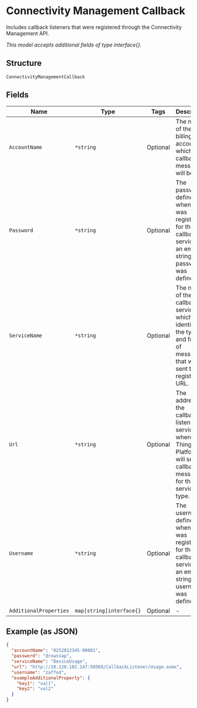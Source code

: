 
# Connectivity Management Callback

Includes callback listeners that were registered through the Connectivity Management API.

*This model accepts additional fields of type interface{}.*

## Structure

`ConnectivityManagementCallback`

## Fields

| Name | Type | Tags | Description |
|  --- | --- | --- | --- |
| `AccountName` | `*string` | Optional | The name of the billing account for which callback messages will be sent. |
| `Password` | `*string` | Optional | The password defined when a URL was registered for the callback service, or an empty string if no password was defined. |
| `ServiceName` | `*string` | Optional | The name of the callback service, which identifies the type and format of messages that will be sent to the registered URL. |
| `Url` | `*string` | Optional | The address of the callback listening service where the ThingSpace Platform will send callback messages for the service type. |
| `Username` | `*string` | Optional | The username defined when a URL was registered for the callback service, or an empty string if no username was defined. |
| `AdditionalProperties` | `map[string]interface{}` | Optional | - |

## Example (as JSON)

```json
{
  "accountName": "0252012345-00001",
  "password": "drowssap",
  "serviceName": "DeviceUsage",
  "url": "http://10.120.102.147:50569/CallbackListener/Usage.asmx",
  "username": "zaffod",
  "exampleAdditionalProperty": {
    "key1": "val1",
    "key2": "val2"
  }
}
```

